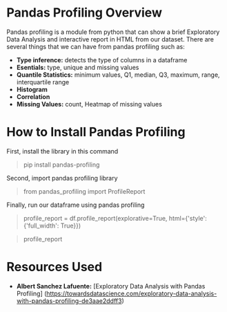 # Pandas Profiling Overview
Pandas profiling is a module from python that can show a brief Exploratory Data Analysis and interactive report in HTML from our dataset. 
There are several things that we can have from pandas profiling such as:
- **Type inference:** detects the type of columns in a dataframe
- **Esentials:** type, unique and missing values
- **Quantile Statistics:** minimum values, Q1, median, Q3, maximum, range, interquartile range
- **Histogram**
- **Correlation**
- **Missing Values:** count, Heatmap of missing values

# How to Install Pandas Profiling
First, install the library in this command
> pip install pandas-profiling

Second, import pandas profiling library
> from pandas_profiling import ProfileReport

Finally, run our dataframe using pandas profiling
> profile_report = df.profile_report(explorative=True, html={'style': {'full_width': True}})

> profile_report

# Resources Used
- **Albert Sanchez Lafuente:** [Exploratory Data Analysis with Pandas Profiling] (https://towardsdatascience.com/exploratory-data-analysis-with-pandas-profiling-de3aae2ddff3)
